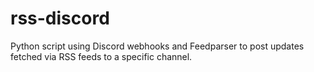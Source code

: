 # rss-discord
Python script using Discord webhooks and Feedparser to post updates fetched via RSS feeds to a specific channel.
